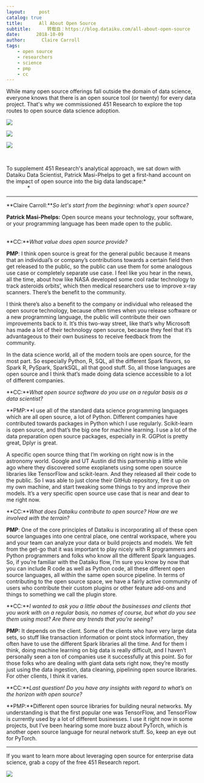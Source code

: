 ```yaml
---
layout:     post
catalog: true
title:      All About Open Source
subtitle:      转载自：https://blog.dataiku.com/all-about-open-source
date:      2018-10-09
author:      Claire Carroll
tags:
    - open source
    - researchers
    - science
    - pmp
    - cc
---
```


While many open source offerings fall outside the domain of data science, everyone knows that there is an open source tool (or twenty) for every data project. That's why we commissioned 451 Research to explore the top routes to open source data science adoption.

![](https://blog.dataiku.com/hs-fs/hubfs/Twitter/open-source.png?t=1539158123025&width=750&name=open-source.png)

![](https://no-cache.hubspot.com/cta/default/2123903/67103da4-db26-4247-8518-807b0b16049e.png)

![](https://blog.dataiku.com/hs-fs/hubfs/pat!.jpeg?t=1539158123025&width=292&name=pat!.jpeg)


 

To supplement 451 Research's analytical approach, we sat down with Dataiku Data Scientist, Patrick Masi-Phelps to get a first-hand account on the impact of open source into the big data landscape:*                                                *

---

**Claire Carroll:***So let's start from the beginning: what's open source?*

**Patrick Masi-Phelps:** Open source means your technology, your software, or your programming language has been made open to the public.                                               

**CC:***What value does open source provide?*

**PMP**: I think open source is great for the general public because it means that an individual’s or company’s contributions towards a certain field then get released to the public, so the public can use them for some analogous use case or completely separate use case. I feel like you hear in the news, all the time, about how like NASA developed some cool radar technology to track asteroids orbits’, which then medical researchers use to improve x-ray scanners. There’s the benefit to the community. 

I think there’s also a benefit to the company or individual who released the open source technology, because often times when you release software or a new programming language, the public will contribute their own improvements back to it. It’s this two-way street, like that’s why Microsoft has made a lot of their technology open source, because they feel that it’s advantageous to their own business to receive feedback from the community.

In the data science world, all of the modern tools are open source, for the most part. So especially Python, R, SQL, all the different Spark flavors, so Spark R, PySpark, SparkSQL, all that good stuff. So, all those languages are open source and I think that’s made doing data science accessible to a lot of different companies.

**CC:***What open source software do you use on a regular basis as a data scientist?*

**PMP:**I use all of the standard data science programming languages which are all open source, a lot of Python. Different companies have contributed towards packages in Python which I use regularly. Scikit-learn is open source, and that’s the big one for machine learning. I use a lot of the data preparation open source packages, especially in R. GGPlot is pretty great, Dplyr is great.

A specific open source thing that I’m working on right now is in the astronomy world. Google and UT Austin did this partnership a little while ago where they discovered some exoplanets using some open source libraries like TensorFlow and scikit-learn. And they released all their code to the public. So I was able to just clone their GitHub repository, fire it up on my own machine, and start tweaking some things to try and improve their models. It’s a very specific open source use case that is near and dear to me right now.

**CC:***What does Dataiku contribute to open source? How are we involved with the terrain?*

**PMP**: One of the core principles of Dataiku is incorporating all of these open source languages into one central place, one central workspace, where you and your team can analyze your data or build projects and models. We felt from the get-go that it was important to play nicely with R programmers and Python programmers and folks who know all the different Spark languages. So, if you’re familiar with the Dataiku flow, I’m sure you know by now that you can include R code as well as Python code, all these different open source languages, all within the same open source pipeline. In terms of contributing to the open source space, we have a fairly active community of users who contribute their custom plugins or other feature add-ons and things to something we call the plugin store.

**CC:***I wanted to ask you a little about the businesses and clients that you work with on a regular basis, no names of course, but what do you see them using most? Are there any trends that you’re seeing?*

**PMP:** It depends on the client. Some of the clients who have very large data sets, so stuff like transaction information or point stock information, they often have to use the different Spark libraries all the time. And for them I think, doing machine learning on big data is really difficult, and I haven’t personally seen a ton of companies use it successfully at this point. So for those folks who are dealing with giant data sets right now, they’re mostly just using the data ingestion, data cleaning, pipelining open source libraries. For other clients, I think it varies.

**CC:***Last question! Do you have any insights with regard to what’s on the horizon with open source?*

**PMP:**Different open source libraries for building neural networks. My understanding is that the first popular one was TensorFlow, and TensorFlow is currently used by a lot of different businesses. I use it right now in some projects, but I’ve been hearing some more buzz about PyTorch, which is another open source language for neural network stuff. So, keep an eye out for PyTorch.

---

If you want to learn more about leveraging open source for enterprise data science, grab a copy of the free 451 Research report.

![](https://no-cache.hubspot.com/cta/default/2123903/67103da4-db26-4247-8518-807b0b16049e.png)
 
